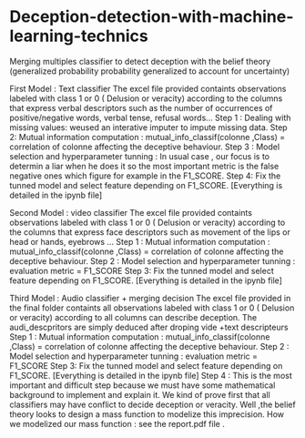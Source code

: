 # Deception-detection-with-machine-learning-technics
Merging multiples classifier to detect deception with the belief theory (generalized probability probability generalized to account for uncertainty)

First Model : Text classifier 
The excel file provided containts observations labeled with class 1 or 0 ( Delusion or veracity) according to the columns that express verbal descriptors 
such as the number of occurrences of positive/negative words, verbal tense, refusal words...
    Step 1 : Dealing with missing values: weused an interative imputer to impute missing data.
    Step 2: Mutual information computation :
          mutual_info_classif(colonne ,Class) = correlation of colonne affecting the deceptive behaviour.
    Step 3 : Model selection and hyperparameter tunning : 
          In usual case , our focus is to determin a liar when he does it so the most important metric is the false negative ones which figure for example in the F1_SCORE.
    Step 4: Fix the tunned model and select feature depending on F1_SCORE.
    [Everything is detailed in the ipynb file]
 
 
 Second Model : video classifier 
The excel file provided containts observations labeled with class 1 or 0 ( Delusion or veracity) according to the columns that express face descriptors 
such as movement of the lips or head or hands, eyebrows ...
    Step 1 : Mutual information computation :
          mutual_info_classif(colonne ,Class) = correlation of colonne affecting the deceptive behaviour.
    Step 2 : Model selection and hyperparameter tunning : 
    evaluation metric = F1_SCORE 
    Step 3: Fix the tunned model and select feature depending on F1_SCORE.
    [Everything is detailed in the ipynb file]
    
    
  Third Model : Audio classifier + merging decision
The excel file provided in the final folder containts all observations labeled with class 1 or 0 ( Delusion or veracity) according to all columns can describe deception.
The audi_descpritors are simply deduced after droping vide +text descripteurs
    Step 1 : Mutual information computation :
          mutual_info_classif(colonne ,Class) = correlation of colonne affecting the deceptive behaviour.
    Step 2 : Model selection and hyperparameter tunning : 
    evaluation metric = F1_SCORE 
    Step 3: Fix the tunned model and select feature depending on F1_SCORE.
    [Everything is detailed in the ipynb file]
    Step 4 : This is the most important and difficult step because we must have some mathematical background to implement and explain it.
    We kind of prove first that all classifiers may have conflict to decide deception or veracity.
    Well ,the belief theory looks to design a mass function to modelize this imprecision.
    How we modelized our mass function : see the report.pdf file .
    
    
    

